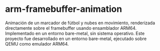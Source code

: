 # arm-framebuffer-animation
Animación de un marcador de fútbol y nubes en movimiento, renderizada directamente sobre el framebuffer usando ensamblador ARM64. Implementado en un entorno bare-metal, sin sistema operativo.  Este proyecto fue desarrollado en un entorno bare-metal, ejecutado sobre QEMU como emulador ARM64.
